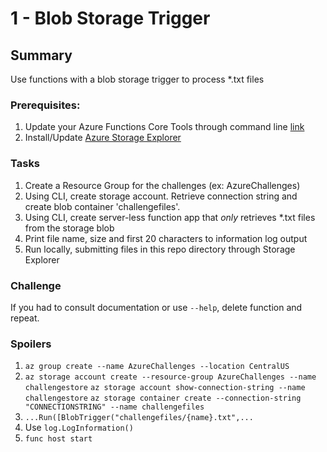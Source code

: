 # 1 - Blob Storage Trigger
## Summary
Use functions with a blob storage trigger to process *.txt files
### Prerequisites:
1. Update your Azure Functions Core Tools through command line [link](https://docs.microsoft.com/en-us/azure/azure-functions/functions-run-local)
2. Install/Update [Azure Storage Explorer](https://azure.microsoft.com/en-us/features/storage-explorer/)


### Tasks
1. Create a Resource Group for the challenges (ex: AzureChallenges)
2. Using CLI, create storage account. Retrieve connection string and create blob container 'challengefiles'.
3. Using CLI, create server-less function app that *only* retrieves *.txt files from the storage blob
4. Print file name, size and first 20 characters to information log output
5. Run locally, submitting files in this repo directory through Storage Explorer

### Challenge
If you had to consult documentation or use `--help`, delete function and repeat.

### Spoilers
1. `az group create --name AzureChallenges --location CentralUS`
2. `az storage account create --resource-group AzureChallenges --name challengestore`
`az storage account show-connection-string --name challengestore`
`az storage container create --connection-string "CONNECTIONSTRING" --name challengefiles`
3. `...Run([BlobTrigger("challengefiles/{name}.txt",...`
4. Use `log.LogInformation()`
5. `func host start`
